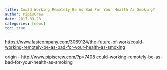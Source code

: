 ```yaml
---
title: Could Working Remotely Be As Bad For Your Health As Smoking?
author: PipisCrew
date: 2017-03-28
categories: [news]
toc: true
---
```


https://www.fastcompany.com/3069124/the-future-of-work/could-working-remotely-be-as-bad-for-your-health-as-smoking

origin - http://www.pipiscrew.com/?p=7408 could-working-remotely-be-as-bad-for-your-health-as-smoking